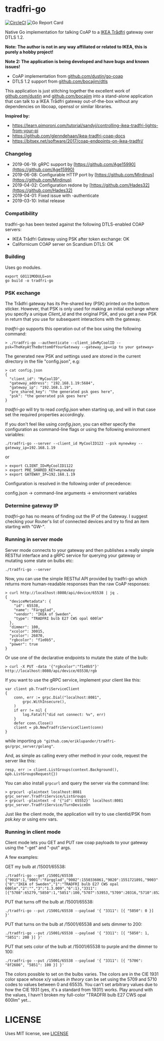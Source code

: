 # tradfri-go

[![CircleCI](https://circleci.com/gh/eriklupander/tradfri-go.svg?style=svg)](https://circleci.com/gh/eriklupander/tradfri-go)
![Go Report Card](https://goreportcard.com/badge/github.com/eriklupander/tradfri-go)

Native Go implementation for talking CoAP to a [IKEA Trådfri](https://www.ikea.com/ms/en_US/usearch/?&query=tr%C3%A5dfri) gateway over DTLS 1.2.

**Note: The author is not in any way affiliated or related to IKEA, this is purely a hobby project!**

**Note 2: The application is being developed and have bugs and known issues!**

- CoAP implementation from [github.com/dustin/go-coap](https://github.com/dustin/go-coap)
- DTLS 1.2 support from [github.com/bocajim/dtls](https://github.com/bocajim/dtls)

This application is just stitching together the excellent work of [github.com/dustin](https://github.com/dustin) and [github.com/bocajim](https://github.com/bocajim) into a stand-alone application that can talk to a IKEA Trådfri gateway out-of-the-box without any dependencies on libcoap, openssl or similar libraries.

**Inspired by:**
- https://learn.pimoroni.com/tutorial/sandyj/controlling-ikea-tradfri-lights-from-your-pi
- https://github.com/glenndehaan/ikea-tradfri-coap-docs
- https://bitsex.net/software/2017/coap-endpoints-on-ikea-tradfri/

### Changelog
- 2019-06-19: gRPC support by [https://github.com/Age15990](https://github.com/Age15990)
- 2019-06-08: Configurable HTTP port by [https://github.com/Mirdinus](https://github.com/Mirdinus)
- 2019-04-02: Configuration redone by [https://github.com/Hades32](https://github.com/Hades32)
- 2019-04-01: Fixed issue with -authenticate
- 2019-03-10: Initial release

### Compatibility
tradfri-go has been tested against the following DTLS-enabled COAP servers:

- IKEA Trådfri Gateway using PSK after token exchange: OK
- Californicum COAP server on Scandium DTLS: OK

### Building
Uses go modules.

    export GO111MODULE=on
    go build -o tradfri-go
    
### PSK exchange
The Trådfri gateway has its Pre-shared key (PSK) printed on the bottom sticker. However, that PSK is only used for making an initial exchange where you specify a unique _Client_id_ and the original PSK, and you get a new PSK in return that you use for subsequent interactions with the gateway.

_tradfri-go_ supports this operation out of the box using the following command:

    > ./tradfri-go --authenticate --client_id=MyCoolID --psk=TheKeyAtTheBottomOfYourGateway --gateway_ip=<ip to your gateway>

The generated new PSK and settings used are stored in the current directory in the file "config.json", e.g:

    > cat config.json
    {
      "client_id": "MyCoolID",
      "gateway_address": "192.168.1.19:5684",
      "gateway_ip": "192.168.1.19",
      "pre_shared_key": "the generated psk goes here",
      "psk": "the generated psk goes here"
    }
    
_tradfri-go_ will try to read _config.json_ when starting up, and will in that case set the required properties accordingly.

If you don't feel like using _config.json_, you can either specify the configuration as command-line flags or using the following environment variables:

    ./tradfri-go --server --client_id MyCoolID122 --psk mynewkey --gateway_ip=192.168.1.19

or

    > export CLIENT_ID=MyCoolID1122
    > export PRE_SHARED_KEY=mynewkey
    > export GATEWAY_IP=192.168.1.19
    
Configuration is resolved in the following order of precedence:

config.json -> command-line arguments -> environment variables
    
### Determine gateway IP
_tradfri-go_ has no means of finding out the IP of the Gateway. I suggest checking your Router's list of connected devices and try to find an item starting with "GW-".

### Running in server mode
Server mode connects to your gateway and then publishes a really simple RESTful interface and a gRPC service for querying your gateway or mutating some state on bulbs etc:

    ./tradfri-go --server
    
Now, you can use the simple RESTful API provided by tradfri-go which returns more human-readable responses than the raw CoAP responses:

    > curl http://localhost:8080/api/device/65538 | jq .
    {
      "deviceMetadata": {
        "id": 65538,
        "name": "Färgglad",
        "vendor": "IKEA of Sweden",
        "type": "TRADFRI bulb E27 CWS opal 600lm"
      },
      "dimmer": 100,
      "xcolor": 30015,
      "ycolor": 26870,
      "rgbcolor": "f1e0b5",
      "power": true
    }
    
Or use one of the declarative endpoints to mutate the state of the bulb:

    > curl -X PUT -data '{"rgbcolor":"f1e0b5"}' http://localhost:8080/api/device/65538/rgb

If you want to use the gRPC service, implement your client like this:

    var client pb.TradfriServiceClient
	{
		conn, err := grpc.Dial("localhost:8081",
			grpc.WithInsecure(),
		)
		if err != nil {
			log.Fatalf("did not connect: %v", err)
		}
		defer conn.Close()
		client = pb.NewTradfriServiceClient(conn)
	}

while importing `pb "github.com/eriklupander/tradfri-go/grpc_server/golang"`.

And, as simple as calling every other method in your code, request the server like this:

    resp, err := client.ListGroups(context.Background(), &pb.ListGroupsRequest{})

You can also install `grpcurl` and query the server via the command line:

    > grpcurl -plaintext localhost:8081 grpc_server.TradfriService/ListGroups
    > grpcurl -plaintext -d '{"id": 65552}' localhost:8081 grpc_server.TradfriService/TurnDeviceOn
    
Just like the client mode, the application will try to use clientId/PSK from _psk.key_ or using env vars.

### Running in client mode

Client mode lets you GET and PUT raw coap payloads to your gateway using the "-get" and "-put" args.

A few examples:

GET my bulb at /15001/65538:

    ./tradfri-go --get /15001/65538
    {"9019":1,"9001":"Färgglad","9002":1550336061,"9020":1551721891,"9003":65538,"9054":0,"5750":2,"3":{"0":"IKEA of Sweden","1":"TRADFRI bulb E27 CWS opal 600lm","2":"","3":"1.3.009","6":1},"3311":[{"5708":65279,"5850":1,"5851":100,"5707":53953,"5709":20316,"5710":8520,"5706":"8f2686","9003":0}]}

PUT that turns off the bulb at /15001/65538:
    
    ./tradfri-go --put /15001/65538 --payload '{ "3311": [{ "5850": 0 }] }'
    
PUT that turns on the bulb at /15001/65538 and sets dimmer to 200:
    
    ./tradfri-go --put /15001/65538 --payload '{ "3311": [{ "5850": 1, "5851": 200 }] }'
    
PUT that sets color of the bulb at /15001/65538 to purple and the dimmer to 100:
        
    ./tradfri-go --put /15001/65538 --payload '{ "3311": [{ "5706": "8f2686", "5851": 100 }] }'
    
The colors possible to set on the bulbs varies. The colors are in the CIE 1931 color space whose x/y values _in theory_ can be set using the 5709 and 5710 codes to values between 0 and 65535. You can't set arbitrary values due to how the CIE 1931 (yes, it's a standard from 1931!) works. Play around with the values, I havn't broken my full-color "TRADFRI bulb E27 CWS opal 600lm" yet...

# LICENSE
Uses MIT license, see [LICENSE](LICENSE)
